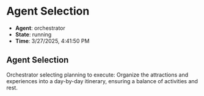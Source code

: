 # Agent Selection

- **Agent**: orchestrator
- **State**: running
- **Time**: 3/27/2025, 4:41:50 PM

## Agent Selection

Orchestrator selecting planning to execute: Organize the attractions and experiences into a day-by-day itinerary, ensuring a balance of activities and rest.

